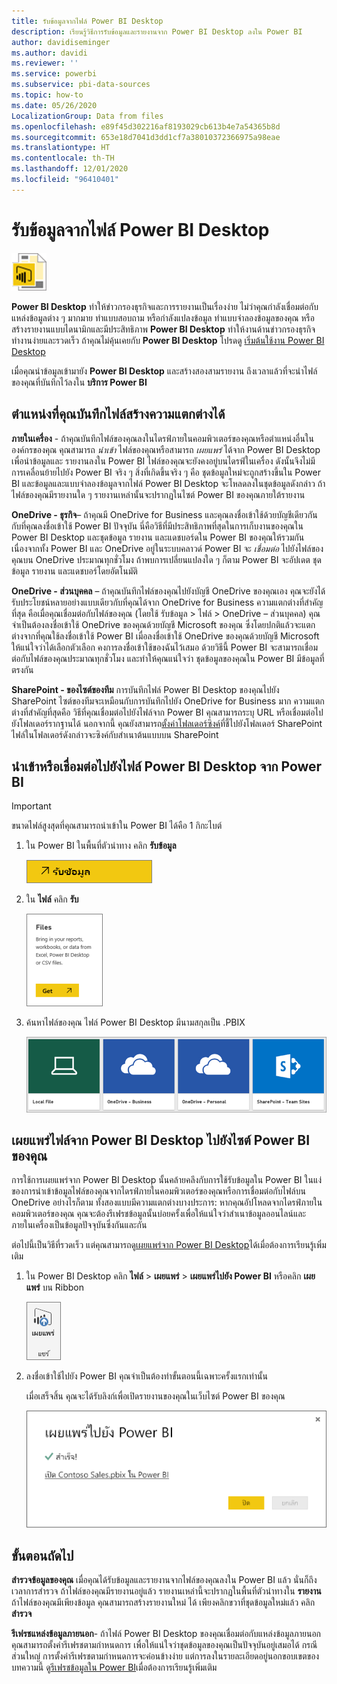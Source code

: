 ```yaml
---
title: รับข้อมูลจากไฟล์ Power BI Desktop
description: เรียนรู้วิธีการรับข้อมูลและรายงานจาก Power BI Desktop ลงใน Power BI
author: davidiseminger
ms.author: davidi
ms.reviewer: ''
ms.service: powerbi
ms.subservice: pbi-data-sources
ms.topic: how-to
ms.date: 05/26/2020
LocalizationGroup: Data from files
ms.openlocfilehash: e89f45d302216af8193029cb613b4e7a54365b8d
ms.sourcegitcommit: 653e18d7041d3dd1cf7a38010372366975a98eae
ms.translationtype: HT
ms.contentlocale: th-TH
ms.lasthandoff: 12/01/2020
ms.locfileid: "96410401"
---
```

# <a name="get-data-from-power-bi-desktop-files"></a>รับข้อมูลจากไฟล์ Power BI Desktop
![ไอคอนไฟล์ Power B I Desktop](media/service-desktop-files/pbid_file_icon.png)

**Power BI Desktop** ทำให้ข่าวกรองธุรกิจและการรายงานเป็นเรื่องง่าย ไม่ว่าคุณกำลังเชื่อมต่อกับแหล่งข้อมูลต่าง ๆ มากมาย ทำแบบสอบถาม หรือกำลังแปลงข้อมูล ทำแบบจำลองข้อมูลของคุณ หรือสร้างรายงานแบบไดนามิกและมีประสิทธิภาพ **Power BI Desktop** ทำให้งานด้านข่าวกรองธุรกิจทำงานง่ายและรวดเร็ว ถ้าคุณไม่คุ้นเคยกับ **Power BI Desktop** โปรดดู [เริ่มต้นใช้งาน Power BI Desktop](../fundamentals/desktop-getting-started.md)

เมื่อคุณนำข้อมูลเข้ามายัง **Power BI Desktop** และสร้างสองสามรายงาน ถึงเวลาแล้วที่จะนำไฟล์ของคุณที่บันทึกไว้ลงใน **บริการ Power BI**

## <a name="where-your-file-is-saved-makes-a-difference"></a>ตำแหน่งที่คุณบันทึกไฟล์สร้างความแตกต่างได้
**ภายในเครื่อง** - ถ้าคุณบันทึกไฟล์ของคุณลงในไดรฟ์ภายในคอมพิวเตอร์ของคุณหรือตำแหน่งอื่นในองค์กรของคุณ คุณสามารถ *นำเข้า* ไฟล์ของคุณหรือสามารถ *เผยแพร่* ได้จาก Power BI Desktop เพื่อนำข้อมูลและ รายงานลงใน Power BI ไฟล์ของคุณจะยังคงอยู่บนไดรฟ์ในเครื่อง ดังนั้นจึงไม่มีการเคลื่อนย้ายไปยัง Power BI จริง ๆ สิ่งที่เกิดขึ้นจริง ๆ คือ ชุดข้อมูลใหม่จะถูกสร้างขึ้นใน Power BI และข้อมูลและแบบจำลองข้อมูลจากไฟล์ Power BI Desktop จะโหลดลงในชุดข้อมูลดังกล่าว ถ้าไฟล์ของคุณมีรายงานใด ๆ รายงานเหล่านั้นจะปรากฏในไซต์ Power BI ของคุณภายใต้รายงาน

**OneDrive - ธุรกิจ**– ถ้าคุณมี OneDrive for Business และคุณลงชื่อเข้าใช้ด้วยบัญชีเดียวกันกับที่คุณลงชื่อเข้าใช้ Power BI ปัจจุบัน นี่คือวิธีที่มีประสิทธิภาพที่สุดในการเก็บงานของคุณใน Power BI Desktop และชุดข้อมูล รายงาน และแดชบอร์ดใน Power BI ของคุณให้รวมกัน เนื่องจากทั้ง Power BI และ OneDrive อยู่ในระบบคลาวด์ Power BI จะ *เชื่อมต่อ* ไปยังไฟล์ของคุณบน OneDrive ประมาณทุกชั่วโมง ถ้าพบการเปลี่ยนแปลงใด ๆ ก็ตาม Power BI จะอัปเดต ชุดข้อมูล รายงาน และแดชบอร์โดยอัตโนมัติ

**OneDrive - ส่วนบุคคล** – ถ้าคุณบันทึกไฟล์ของคุณไปยังบัญชี OneDrive ของคุณเอง คุณจะยังได้รับประโยชน์หลายอย่างแบบเดียวกับที่คุณได้จาก OneDrive for Business ความแตกต่างที่สำคัญที่สุด คือเมื่อคุณเชื่อมต่อกับไฟล์ของคุณ (โดยใช้ รับข้อมูล > ไฟล์ > OneDrive – ส่วนบุคคล) คุณจำเป็นต้องลงชื่อเข้าใช้ OneDrive ของคุณด้วยบัญชี Microsoft ของคุณ ซึ่งโดยปกติแล้วจะแตกต่างจากที่คุณใช้ลงชื่อเข้าใช้ Power BI เมื่อลงชื่อเข้าใช้ OneDrive ของคุณด้วยบัญชี Microsoft ให้แน่ใจว่าได้เลือกตัวเลือก คงการลงชื่อเข้าใช้ของฉันไว้เสมอ ด้วยวิธีนี้ Power BI จะสามารถเชื่อมต่อกับไฟล์ของคุณประมาณทุกชั่วโมง และทำให้คุณแน่ใจว่า ชุดข้อมูลของคุณใน Power BI มีข้อมูลที่ตรงกัน

**SharePoint - ของไซต์ของทีม** การบันทึกไฟล์ Power BI Desktop ของคุณไปยัง SharePoint ไซต์ของทีมจะเหมือนกับการบันทึกไปยัง OneDrive for Business มาก ความแตกต่างที่สำคัญที่สุดคือ วิธีที่คุณเชื่อมต่อไปยังไฟล์จาก Power BI คุณสามารถระบุ URL หรือเชื่อมต่อไปยังโฟลเดอร์รากฐานได้ นอกจากนี้ คุณยังสามารถ<a href="https://support.microsoft.com/office/sync-sharepoint-and-teams-files-with-the-onedrive-sync-app-6de9ede8-5b6e-4503-80b2-6190f3354a88">ตั้งค่าโฟลเดอร์ซิงค์</a>ที่ชี้ไปยังโฟลเดอร์ SharePoint ไฟล์ในโฟลเดอร์ดังกล่าวจะซิงค์กับสำเนาต้นแบบบน SharePoint

## <a name="import-or-connect-to-a-power-bi-desktop-file-from-power-bi"></a>นำเข้าหรือเชื่อมต่อไปยังไฟล์ Power BI Desktop จาก Power BI
>[!IMPORTANT]
>ขนาดไฟล์สูงสุดที่คุณสามารถนำเข้าใน Power BI ได้คือ 1 กิกะไบต์

1. ใน Power BI ในพื้นที่ตัวนำทาง คลิก **รับข้อมูล**
   
   ![ภาพหน้าจอของรับข้อมูล ที่แสดงปุ่มในบานหน้าต่างการนำทาง](media/service-desktop-files/pbid_get_data_button.png)
2. ใน **ไฟล์** คลิก **รับ**
   
   ![ภาพหน้าจอของกล่องโต้ตอบไฟล์ ที่แสดงปุ่มรับ](media/service-desktop-files/pbid_files_get.png)
3. ค้นหาไฟล์ของคุณ ไฟล์ Power BI Desktop มีนามสกุลเป็น .PBIX
   
   ![ภาพหน้าจอของไทล์สี่รายการเพื่อค้นหาไฟล์ของคุณ ที่แสดงไทล์ของไฟล์ภายในเครื่อง, OneDrive Business, OneDrive Personal และ SharePoint](media/service-desktop-files/pbid_find_your_file.png)

## <a name="publish-a-file-from-power-bi-desktop-to-your-power-bi-site"></a>เผยแพร่ไฟล์จาก Power BI Desktop ไปยังไซต์ Power BI ของคุณ
การใช้การเผยแพร่จาก Power BI Desktop นั้นคล้ายคลึงกับการใช้รับข้อมูลใน Power BI ในแง่ของการนำเข้าข้อมูลไฟล์ของคุณจากไดรฟ์ภายในคอมพิวเตอร์ของคุณหรือการเชื่อมต่อกับไฟล์บน OneDrive อย่างไรก็ตาม ทั้งสองแบบมีความแตกต่างบางประการ: หากคุณอัปโหลดจากไดรฟ์ภายในคอมพิวเตอร์ของคุณ คุณจะต้องรีเฟรชข้อมูลนั้นบ่อยครั้งเพื่อให้แน่ใจว่าสำเนาข้อมูลออนไลน์และภายในเครื่องเป็นข้อมูลปัจจุบันซึ่งกันและกัน 

ต่อไปนี้เป็นวิธีที่รวดเร็ว แต่คุณสามารถดู[เผยแพร่จาก Power BI Desktop](../create-reports/desktop-upload-desktop-files.md)ได้เมื่อต้องการเรียนรู้เพิ่มเติม

1. ใน Power BI Desktop คลิก **ไฟล์** > **เผยแพร่** > **เผยแพร่ไปยัง Power BI** หรือคลิก **เผยแพร่** บน Ribbon
   
   ![ภาพหน้าจอของการเผยแพร่บนแถบเครื่องมือริบบอน ที่แสดงวิธีการเผยแพร่จาก Power B I Desktop](media/service-desktop-files/pbid_publish.png)
2. ลงชื่อเข้าใช้ไปยัง Power BI คุณจำเป็นต้องทำขั้นตอนนี้เฉพาะครั้งแรกเท่านั้น
   
   เมื่อเสร็จสิ้น คุณจะได้รับลิงก์เพื่อเปิดรายงานของคุณในเว็บไซต์ Power BI ของคุณ
   
   ![ภาพหน้าจอของกล่องโต้ตอบการยืนยันการลงชื่อเข้าใช้ ที่แสดงว่าคุณได้ลงชื่อเข้าใช้ด้วยลิงก์เพื่อเปิดรายงานของคุณสำเร็จแล้ว](media/service-desktop-files/pbid_publishing.png)

## <a name="next-steps"></a>ขั้นตอนถัดไป
**สำรวจข้อมูลของคุณ** เมื่อคุณได้รับข้อมูลและรายงานจากไฟล์ของคุณลงใน Power BI แล้ว นั่นก็ถึงเวลาการสำรวจ ถ้าไฟล์ของคุณมีรายงานอยู่แล้ว รายงานเหล่านี้จะปรากฏในพื้นที่ตัวนำทางใน **รายงาน** ถ้าไฟล์ของคุณมีเพียงข้อมูล คุณสามารถสร้างรายงานใหม่ ได้ เพียงคลิกขวาที่ชุดข้อมูลใหม่แล้ว คลิก **สำรวจ**

**รีเฟรชแหล่งข้อมูลภายนอก**- ถ้าไฟล์ Power BI Desktop ของคุณเชื่อมต่อกับแหล่งข้อมูลภายนอก คุณสามารถตั้งค่ารีเฟรชตามกำหนดการ เพื่อให้แน่ใจว่าชุดข้อมูลของคุณเป็นปัจจุบันอยู่เสมอได้ กรณีส่วนใหญ่ การตั้งค่ารีเฟรชตามกำหนดการจะค่อนข้างง่าย แต่การลงในรายละเอียดอยู่นอกขอบเขตของบทความนี้ ดู[รีเฟรชข้อมูลใน Power BI](refresh-data.md)เมื่อต้องการเรียนรู้เพิ่มเติม
